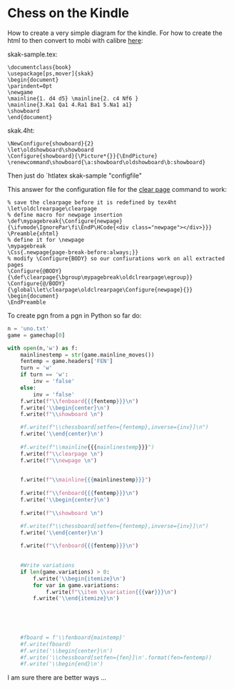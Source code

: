 
# Chess on the Kindle

How to create a very simple diagram for the kindle. For how to create the html to then convert to mobi with calibre [here](https://tex.stackexchange.com/questions/94749/chess-notation-does-not-show-figurine-font):

skak-sample.tex:
```
\documentclass{book}
\usepackage[ps,mover]{skak}
\begin{document}
\parindent=0pt
\newgame
\mainline{1. d4 d5} \mainline{2. c4 Nf6 }
\mainline{3.Ka1 Qa1 4.Ra1 Ba1 5.Na1 a1}
\showboard
\end{document}  
```

skak.4ht:
```
\NewConfigure{showboard}{2}
\let\oldshowboard\showboard
\Configure{showboard}{\Picture*{}}{\EndPicture}
\renewcommand\showboard{\a:showboard\oldshowboard\b:showboard}
```


Then just do `htlatex skak-sample "configfile"



This answer for the configuration file for the [clear page](https://tex.stackexchange.com/questions/346811/tex4ebook-paragraph-spacing-centering-and-newpages/346889#346889) command to work:

```
% save the clearpage before it is redefined by tex4ht
\let\oldclrearpage\clearpage
% define macro for newpage insertion
\def\mypagebreak{\Configure{newpage}{\ifvmode\IgnorePar\fi\EndP\HCode{<div class="newpage"></div>}}}
\Preamble{xhtml}
% define it for \newpage
\mypagebreak
\Css{.newpage{page-break-before:always;}}
% modify \Configure{BODY} so our confiurations work on all extracted pages
\Configure{@BODY}{\def\clearpage{\bgroup\mypagebreak\oldclrearpage\egroup}}
\Configure{@/BODY}{\global\let\clearpage\oldclrearpage\Configure{newpage}{}}
\begin{document}
\EndPreamble
```

To create pgn from a pgn in Python so far do:

```python
n = 'uno.txt'
game = gamechap[0]

with open(n,'w') as f:
    mainlinestemp = str(game.mainline_moves())
    fentemp = game.headers['FEN']
    turn = 'w'
    if turn == 'w':
        inv = 'false'
    else:
        inv = 'false'
    f.write(f"\\fenboard{{{fentemp}}}\n")
    f.write('\\begin{center}\n')
    f.write(f"\\showboard \n")

    #f.write(f"\\chessboard[setfen={fentemp},inverse={inv}]\n")
    f.write('\\end{center}\n')
    
    #f.write(f"\\mainline{{{mainlinestemp}}}")
    f.write(f"\\clearpage \n")
    f.write(f"\\newpage \n")

    
    f.write(f"\\mainline{{{mainlinestemp}}}")
    
    f.write(f"\\fenboard{{{fentemp}}}\n")
    f.write('\\begin{center}\n')
    
    f.write(f"\\showboard \n")

    #f.write(f"\\chessboard[setfen={fentemp},inverse={inv}]\n")
    f.write('\\end{center}\n')
    
    f.write(f"\\fenboard{{{fentemp}}}\n")

    
    #Write variations
    if len(game.variations) > 0:
        f.write('\\begin{itemize}\n')
        for var in game.variations:
            f.write(f"\\item \\variation{{{var}}}\n")    
        f.write('\\end{itemize}\n')

    

    
    
    #fboard = f'\\fenboard{maintemp}'
    #f.write(fboard)
    #f.write('\\begin{center}\n')
    #f.write('\\chessboard[setfen={fen}]\n'.format(fen=fentemp))
    #f.write('\\begin{end}\n')
```

I am sure there are better ways ...
